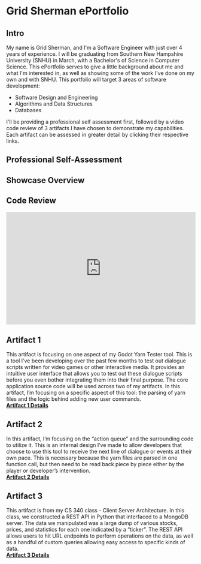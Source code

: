 # Grid Sherman ePortfolio

## Intro
My name is Grid Sherman, and I'm a Software Engineer with just over 4 years of experience. I will be graduating from Southern New Hampshire University (SNHU) in March, with a Bachelor's of Science in Computer Science. This ePortfolio serves to give a little background about me and what I'm interested in, as well as showing some of the work I've done on my own and with SNHU.
This portfolio will target 3 areas of software development:

- Software Design and Engineering
- Algorithms and Data Structures
- Databases

I'll be providing a professional self assessment first, followed by a video code review of 3 artifacts I have chosen to demonstrate my capabilities. Each artifact can be assessed in greater detail by clicking their respective links.

## Professional Self-Assessment

## Showcase Overview

## Code Review
<iframe width="506" height="300" src="https://www.youtube.com/embed/2Z_dmXj3cAo" frameborder="0" allow="accelerometer; autoplay; encrypted-media; gyroscope; picture-in-picture" allowfullscreen></iframe>

## Artifact 1
This artifact is focusing on one aspect of my Godot Yarn Tester tool. This is a tool I’ve been developing over the past few months to test out dialogue scripts written for video games or other interactive media. It provides an intuitive user interface that allows you to test out these dialogue scripts before you even bother integrating them into their final purpose. The core application source code will be used across two of my artifacts. In this artifact, I’m focusing on a specific aspect of this tool: the parsing of yarn files and the logic behind adding new user commands.  
[**Artifact 1 Details**](pages/artifact1.md)

## Artifact 2 
In this artifact, I’m focusing on the “action queue” and the surrounding code to utilize it. This is an internal design I’ve made to allow developers that choose to use this tool to receive the next line of dialogue or events at their own pace. This is necessary because the yarn files are parsed in one function call, but then need to be read back piece by piece either by the player or developer’s intervention.  
[**Artifact 2 Details**](pages/artifact2.md)

## Artifact 3
This artifact is from my CS 340 class - Client Server Architecture. In this class, we constructed a REST API in Python that interfaced to a MongoDB server. The data we manipulated was a large dump of various stocks, prices, and statistics for each one indicated by a “ticker”. The REST API allows users to hit URL endpoints to perform operations on the data, as well as a handful of custom queries allowing easy access to specific kinds of data.  
[**Artifact 3 Details**](pages/artifact3.md)
